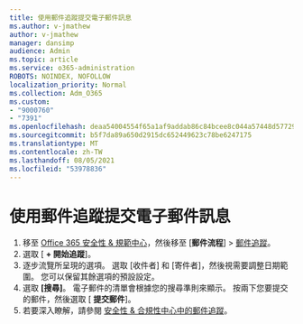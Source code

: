 ```yaml
---
title: 使用郵件追蹤提交電子郵件訊息
ms.author: v-jmathew
author: v-jmathew
manager: dansimp
audience: Admin
ms.topic: article
ms.service: o365-administration
ROBOTS: NOINDEX, NOFOLLOW
localization_priority: Normal
ms.collection: Adm_O365
ms.custom:
- "9000760"
- "7391"
ms.openlocfilehash: deaa54004554f65a1af9addab86c84bcee8c044a57448d577299c452ce5cf1a1
ms.sourcegitcommit: b5f7da89a650d2915dc652449623c78be6247175
ms.translationtype: MT
ms.contentlocale: zh-TW
ms.lasthandoff: 08/05/2021
ms.locfileid: "53978836"
---
```

# <a name="submit-an-email-message-using-message-trace"></a>使用郵件追蹤提交電子郵件訊息

1. 移至 [Office 365 安全性 & 規範中心](https://go.microsoft.com/fwlink/p/?linkid=2077143)，然後移至 [**郵件流程**]  >  [郵件追蹤](https://go.microsoft.com/fwlink/?linkid=2101048)。
2. 選取 [ **+ 開始追蹤**]。
3. 逐步流覽所呈現的選項。 選取 [收件者] 和 [寄件者]，然後視需要調整日期範圍。 您可以保留其餘選項的預設設定。
4. 選取 **[搜尋]**。 電子郵件的清單會根據您的搜尋準則來顯示。 按兩下您要提交的郵件，然後選取 [ **提交郵件**]。
5. 若要深入瞭解，請參閱 [安全性 & 合規性中心中的郵件追蹤](https://go.microsoft.com/fwlink/?linkid=2101557)。
